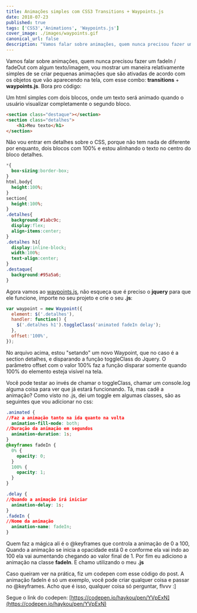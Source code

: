 ```yaml
---
title: Animações simples com CSS3 Transitions + Waypoints.js
date: 2018-07-23
published: true
tags: ['CSS3','Animations', 'Waypoints.js']
cover_image: ./images/waypoints.gif
canonical_url: false
description: "Vamos falar sobre animações, quem nunca precisou fazer um fadeIn / fadeOut com algum texto/imagem, vou mostrar um maneira relativamente simples de se criar pequenas animações que são ativadas de acordo..."
---
```

Vamos falar sobre animações, quem nunca precisou fazer um fadeIn / fadeOut com algum texto/imagem, vou mostrar um maneira relativamente simples de se criar pequenas animações que são ativadas de acordo com os objetos que vão aparecendo na tela, com esse combo: <strong>transitions</strong> + <strong>waypoints.js</strong>. Bora pro código:

Um html simples com dois blocos, onde um texto será animado quando o usuário visualizar completamente o segundo bloco.

```html
<section class="destaque"></section>
<section class="detalhes">
    <h1>Meu texto</h1>
</section>
```

Não vou entrar em detalhes sobre o CSS, porque não tem nada de diferente por enquanto, dois blocos com 100% e estou alinhando o texto no centro do bloco detalhes.

```css
*{
  box-sizing:border-box;
}
html,body{
  height:100%;
}
section{
  height:100%;
}
.detalhes{
  background:#1abc9c;
  display:flex;
  align-items:center;
}
.detalhes h1{
  display:inline-block;
  width:100%;
  text-align:center;
}
.destaque{
  background:#95a5a6;
}
```

Agora vamos ao [waypoints.js](https://github.com/imakewebthings/waypoints), não esqueça que é preciso o <strong>jquery</strong> para que ele funcione, importe no seu projeto e crie o seu <strong>.js</strong>:

```javascript
var waypoint = new Waypoint({
  element: $('.detalhes'),
  handler: function() {
    $('.detalhes h1').toggleClass('animated fadeIn delay');
  },
  offset:'100%',
});
```

No arquivo acima, estou "setando" um novo Waypoint, que no caso é a section detalhes, e disparando a função toggleClass do Jquery. O parâmetro offset com o valor 100% faz a função disparar somente quando 100% do elemento esteja visível na tela.

Você pode testar ao invés de chamar o toggleClass, chamar um console.log alguma coisa para ver que já estará funcionando. Tá, mas cadê a animação? Como visto no .js, dei um toggle em algumas classes, são as seguintes que vou adicionar no css:

```css
.animated {
//Faz a animação tanto na ida quanto na volta
  animation-fill-mode: both;
//Duração da animação em segundos
  animation-duration: 1s;
}
@keyframes fadeIn {
  0% {
    opacity: 0;
  }
  100% {
    opacity: 1;
  }
}

.delay {
//Quando a animação irá iniciar
  animation-delay: 1s;
}
.fadeIn {
//Nome da animação
  animation-name: fadeIn;
}
```

Quem faz a mágica ali é o @keyframes que controla a animação de 0 a 100, Quando a animação se inicia a opacidade está 0 e conforme ela vai indo ao 100 ela vai aumentando chegando ao valor final de 1. Por fim eu adiciono a animação na classe <strong>fadeIn</strong>. E chamo utilizando o meu <strong>.js</strong>

Caso queiram ver na prática, fiz um codepen com esse código do post. A animação fadeIn é só um exemplo, você pode criar qualquer coisa e passar no @keyframes. Acho que é isso, qualquer coisa só perguntar, flvvv :]

Segue o link do codepen: [https://codepen.io/haykou/pen/YVpExN](https://codepen.io/haykou/pen/YVpExN)